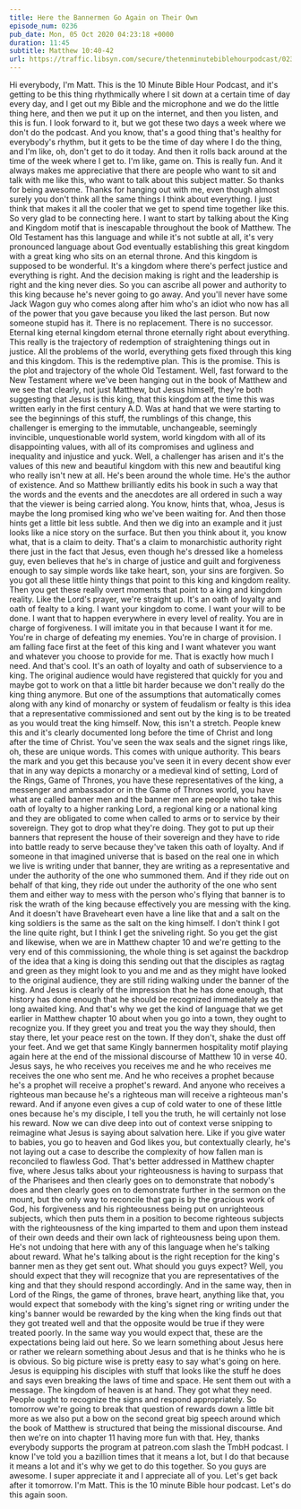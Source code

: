 ```yaml
---
title: Here the Bannermen Go Again on Their Own
episode_num: 0236
pub_date: Mon, 05 Oct 2020 04:23:18 +0000
duration: 11:45
subtitle: Matthew 10:40-42
url: https://traffic.libsyn.com/secure/thetenminutebiblehourpodcast/0236_-_Here_the_Bannermen_Go_Again_On_Their_Own.mp3
---
```


 Hi everybody, I'm Matt. This is the 10 Minute Bible Hour Podcast, and it's getting to be this thing rhythmically where I sit down at a certain time of day every day, and I get out my Bible and the microphone and we do the little thing here, and then we put it up on the internet, and then you listen, and this is fun. I look forward to it, but we got these two days a week where we don't do the podcast. And you know, that's a good thing that's healthy for everybody's rhythm, but it gets to be the time of day where I do the thing, and I'm like, oh, don't get to do it today. And then it rolls back around at the time of the week where I get to. I'm like, game on. This is really fun. And it always makes me appreciative that there are people who want to sit and talk with me like this, who want to talk about this subject matter. So thanks for being awesome. Thanks for hanging out with me, even though almost surely you don't think all the same things I think about everything. I just think that makes it all the cooler that we get to spend time together like this. So very glad to be connecting here. I want to start by talking about the King and Kingdom motif that is inescapable throughout the book of Matthew. The Old Testament has this language and while it's not subtle at all, it's very pronounced language about God eventually establishing this great kingdom with a great king who sits on an eternal throne. And this kingdom is supposed to be wonderful. It's a kingdom where there's perfect justice and everything is right. And the decision making is right and the leadership is right and the king never dies. So you can ascribe all power and authority to this king because he's never going to go away. And you'll never have some Jack Wagon guy who comes along after him who's an idiot who now has all of the power that you gave because you liked the last person. But now someone stupid has it. There is no replacement. There is no successor. Eternal king eternal kingdom eternal throne eternally right about everything. This really is the trajectory of redemption of straightening things out in justice. All the problems of the world, everything gets fixed through this king and this kingdom. This is the redemptive plan. This is the promise. This is the plot and trajectory of the whole Old Testament. Well, fast forward to the New Testament where we've been hanging out in the book of Matthew and we see that clearly, not just Matthew, but Jesus himself, they're both suggesting that Jesus is this king, that this kingdom at the time this was written early in the first century A.D. Was at hand that we were starting to see the beginnings of this stuff, the rumblings of this change, this challenger is emerging to the immutable, unchangeable, seemingly invincible, unquestionable world system, world kingdom with all of its disappointing values, with all of its compromises and ugliness and inequality and injustice and yuck. Well, a challenger has arisen and it's the values of this new and beautiful kingdom with this new and beautiful king who really isn't new at all. He's been around the whole time. He's the author of existence. And so Matthew brilliantly edits his book in such a way that the words and the events and the anecdotes are all ordered in such a way that the viewer is being carried along. You know, hints that, whoa, Jesus is maybe the long promised king who we've been waiting for. And then those hints get a little bit less subtle. And then we dig into an example and it just looks like a nice story on the surface. But then you think about it, you know what, that is a claim to deity. That's a claim to monarchistic authority right there just in the fact that Jesus, even though he's dressed like a homeless guy, even believes that he's in charge of justice and guilt and forgiveness enough to say simple words like take heart, son, your sins are forgiven. So you got all these little hinty things that point to this king and kingdom reality. Then you get these really overt moments that point to a king and kingdom reality. Like the Lord's prayer, we're straight up. It's an oath of loyalty and oath of fealty to a king. I want your kingdom to come. I want your will to be done. I want that to happen everywhere in every level of reality. You are in charge of forgiveness. I will imitate you in that because I want it for me. You're in charge of defeating my enemies. You're in charge of provision. I am falling face first at the feet of this king and I want whatever you want and whatever you choose to provide for me. That is exactly how much I need. And that's cool. It's an oath of loyalty and oath of subservience to a king. The original audience would have registered that quickly for you and maybe got to work on that a little bit harder because we don't really do the king thing anymore. But one of the assumptions that automatically comes along with any kind of monarchy or system of feudalism or fealty is this idea that a representative commissioned and sent out by the king is to be treated as you would treat the king himself. Now, this isn't a stretch. People knew this and it's clearly documented long before the time of Christ and long after the time of Christ. You've seen the wax seals and the signet rings like, oh, these are unique words. This comes with unique authority. This bears the mark and you get this because you've seen it in every decent show ever that in any way depicts a monarchy or a medieval kind of setting, Lord of the Rings, Game of Thrones, you have these representatives of the king, a messenger and ambassador or in the Game of Thrones world, you have what are called banner men and the banner men are people who take this oath of loyalty to a higher ranking Lord, a regional king or a national king and they are obligated to come when called to arms or to service by their sovereign. They got to drop what they're doing. They got to put up their banners that represent the house of their sovereign and they have to ride into battle ready to serve because they've taken this oath of loyalty. And if someone in that imagined universe that is based on the real one in which we live is writing under that banner, they are writing as a representative and under the authority of the one who summoned them. And if they ride out on behalf of that king, they ride out under the authority of the one who sent them and either way to mess with the person who's flying that banner is to risk the wrath of the king because effectively you are messing with the king. And it doesn't have Braveheart even have a line like that and a salt on the king soldiers is the same as the salt on the king himself. I don't think I got the line quite right, but I think I get the sniveling right. So you get the gist and likewise, when we are in Matthew chapter 10 and we're getting to the very end of this commissioning, the whole thing is set against the backdrop of the idea that a king is doing this sending out that the disciples as ragtag and green as they might look to you and me and as they might have looked to the original audience, they are still riding walking under the banner of the king. And Jesus is clearly of the impression that he has done enough, that history has done enough that he should be recognized immediately as the long awaited king. And that's why we get the kind of language that we get earlier in Matthew chapter 10 about when you go into a town, they ought to recognize you. If they greet you and treat you the way they should, then stay there, let your peace rest on the town. If they don't, shake the dust off your feet. And we get that same Kingly bannermen hospitality motif playing again here at the end of the missional discourse of Matthew 10 in verse 40. Jesus says, he who receives you receives me and he who receives me receives the one who sent me. And he who receives a prophet because he's a prophet will receive a prophet's reward. And anyone who receives a righteous man because he's a righteous man will receive a righteous man's reward. And if anyone even gives a cup of cold water to one of these little ones because he's my disciple, I tell you the truth, he will certainly not lose his reward. Now we can dive deep into out of context verse snipping to reimagine what Jesus is saying about salvation here. Like if you give water to babies, you go to heaven and God likes you, but contextually clearly, he's not laying out a case to describe the complexity of how fallen man is reconciled to flawless God. That's better addressed in Matthew chapter five, where Jesus talks about your righteousness is having to surpass that of the Pharisees and then clearly goes on to demonstrate that nobody's does and then clearly goes on to demonstrate further in the sermon on the mount, but the only way to reconcile that gap is by the gracious work of God, his forgiveness and his righteousness being put on unrighteous subjects, which then puts them in a position to become righteous subjects with the righteousness of the king imparted to them and upon them instead of their own deeds and their own lack of righteousness being upon them. He's not undoing that here with any of this language when he's talking about reward. What he's talking about is the right reception for the king's banner men as they get sent out. What should you guys expect? Well, you should expect that they will recognize that you are representatives of the king and that they should respond accordingly. And in the same way, then in Lord of the Rings, the game of thrones, brave heart, anything like that, you would expect that somebody with the king's signet ring or writing under the king's banner would be rewarded by the king when the king finds out that they got treated well and that the opposite would be true if they were treated poorly. In the same way you would expect that, these are the expectations being laid out here. So we learn something about Jesus here or rather we relearn something about Jesus and that is he thinks who he is is obvious. So big picture wise is pretty easy to say what's going on here. Jesus is equipping his disciples with stuff that looks like the stuff he does and says even breaking the laws of time and space. He sent them out with a message. The kingdom of heaven is at hand. They got what they need. People ought to recognize the signs and respond appropriately. So tomorrow we're going to break that question of rewards down a little bit more as we also put a bow on the second great big speech around which the book of Matthew is structured that being the missional discourse. And then we're on into chapter 11 having more fun with that. Hey, thanks everybody supports the program at patreon.com slash the TmbH podcast. I know I've told you a bazillion times that it means a lot, but I do that because it means a lot and it's why we get to do this together. So you guys are awesome. I super appreciate it and I appreciate all of you. Let's get back after it tomorrow. I'm Matt. This is the 10 minute Bible hour podcast. Let's do this again soon.